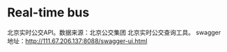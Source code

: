 # Real-time bus
北京实时公交API。数据来源：北京公交集团
北京实时公交查询工具。
swagger地址：http://111.67.206.137:8088/swagger-ui.html
